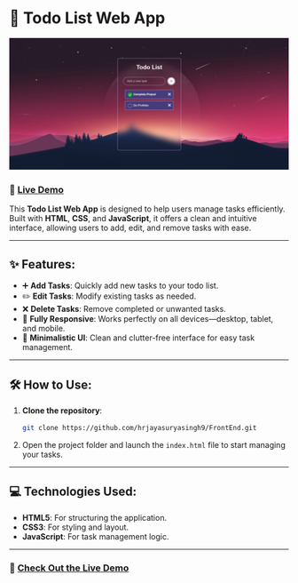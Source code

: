 # 📝 Todo List Web App

![Todo List Preview](todo-list-preview.png)

### 🔗 [Live Demo](https://hrjayasuryasingh9.github.io/FrontEnd/Todo%20List/)

This **Todo List Web App** is designed to help users manage tasks efficiently. Built with **HTML**, **CSS**, and **JavaScript**, it offers a clean and intuitive interface, allowing users to add, edit, and remove tasks with ease.

---

## ✨ Features:
- ➕ **Add Tasks**: Quickly add new tasks to your todo list.
- ✏️ **Edit Tasks**: Modify existing tasks as needed.
- ❌ **Delete Tasks**: Remove completed or unwanted tasks.
- 📱 **Fully Responsive**: Works perfectly on all devices—desktop, tablet, and mobile.
- 🎨 **Minimalistic UI**: Clean and clutter-free interface for easy task management.

---

## 🛠️ How to Use:
1. **Clone the repository**:
    ```bash
    git clone https://github.com/hrjayasuryasingh9/FrontEnd.git
    ```
2. Open the project folder and launch the `index.html` file to start managing your tasks.

---

## 💻 Technologies Used:
- **HTML5**: For structuring the application.
- **CSS3**: For styling and layout.
- **JavaScript**: For task management logic.

---

### 🌟 [Check Out the Live Demo](https://hrjayasuryasingh9.github.io/FrontEnd/Todo%20List/)
